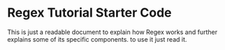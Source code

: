 # Regex Tutorial Starter Code

This is just a readable document to explain how Regex works and further explains some of its specific components.
to use it just read it.